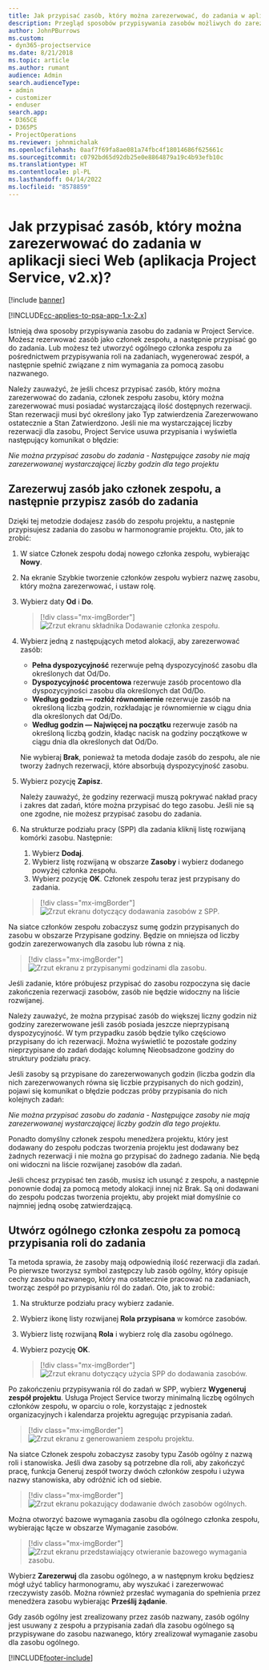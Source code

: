```yaml
---
title: Jak przypisać zasób, który można zarezerwować, do zadania w aplikacji sieci Web
description: Przegląd sposobów przypisywania zasobów możliwych do zarezerwowania.
author: JohnPBurrows
ms.custom:
- dyn365-projectservice
ms.date: 8/21/2018
ms.topic: article
ms.author: rumant
audience: Admin
search.audienceType:
- admin
- customizer
- enduser
search.app:
- D365CE
- D365PS
- ProjectOperations
ms.reviewer: johnmichalak
ms.openlocfilehash: 0aaf7f69fa8ae081a74fbc4f18014686f625661c
ms.sourcegitcommit: c0792bd65d92db25e0e8864879a19c4b93efb10c
ms.translationtype: HT
ms.contentlocale: pl-PL
ms.lasthandoff: 04/14/2022
ms.locfileid: "8578859"
---
```

# <a name="how-do-i-assign-a-bookable-resource-to-a-task-in-the-web-app-project-service-app-v2x"></a>Jak przypisać zasób, który można zarezerwować do zadania w aplikacji sieci Web (aplikacja Project Service, v2.x)?

[!include [banner](../includes/psa-now-project-operations.md)]

[!INCLUDE[cc-applies-to-psa-app-1.x-2.x](../includes/cc-applies-to-psa-app-1x-2x.md)]

Istnieją dwa sposoby przypisywania zasobu do zadania w Project Service. Możesz rezerwować zasób jako członek zespołu, a następnie przypisać go do zadania. Lub możesz też utworzyć ogólnego członka zespołu za pośrednictwem przypisywania roli na zadaniach, wygenerować zespół, a następnie spełnić związane z nim wymagania za pomocą zasobu nazwanego.

Należy zauważyć, że jeśli chcesz przypisać zasób, który można zarezerwować do zadania, członek zespołu zasobu, który można zarezerwować musi posiadać wystarczającą ilość dostępnych rezerwacji. Stan rezerwacji musi być określony jako Typ zatwierdzenia Zarezerwowano ostatecznie a Stan Zatwierdzono. Jeśli nie ma wystarczającej liczby rezerwacji dla zasobu, Project Service usuwa przypisania i wyświetla następujący komunikat o błędzie:

*Nie można przypisać zasobu do zadania - Następujące zasoby nie mają zarezerwowanej wystarczającej liczby godzin dla tego projektu*

## <a name="book-a-resource-as-a-team-member-and-then-assign-the-resource-to-a-task"></a>Zarezerwuj zasób jako członek zespołu, a następnie przypisz zasób do zadania

Dzięki tej metodzie dodajesz zasób do zespołu projektu, a następnie przypisujesz zadania do zasobu w harmonogramie projektu. Oto, jak to zrobić:
1.  W siatce Członek zespołu dodaj nowego członka zespołu, wybierając **Nowy**.
2.  Na ekranie Szybkie tworzenie członków zespołu wybierz nazwę zasobu, który można zarezerwować, i ustaw rolę.
3.  Wybierz daty **Od** i **Do**.

    > [!div class="mx-imgBorder"] 
    > ![Zrzut ekranu składnika Dodawanie członka zespołu.](media/FAQ-Resources-to-Tasks2-1.png "Zrzut ekranu składnika Dodawanie członka zespołu")
 
4.  Wybierz jedną z następujących metod alokacji, aby zarezerwować zasób:
    - **Pełna dyspozycyjność** rezerwuje pełną dyspozycyjność zasobu dla określonych dat Od/Do.
    - **Dyspozycyjność procentowa** rezerwuje zasób procentowo dla dyspozycyjności zasobu dla określonych dat Od/Do.
    - **Według godzin — rozłóż równomiernie** rezerwuje zasób na określoną liczbą godzin, rozkładając je równomiernie w ciągu dnia dla określonych dat Od/Do.
    - **Według godzin — Najwięcej na początku** rezerwuje zasób na określoną liczbą godzin, kładąc nacisk na godziny początkowe w ciągu dnia dla określonych dat Od/Do.

    Nie wybieraj **Brak**, ponieważ ta metoda dodaje zasób do zespołu, ale nie tworzy żadnych rezerwacji, które absorbują dyspozycyjność zasobu.
5.  Wybierz pozycję **Zapisz**.

    Należy zauważyć, że godziny rezerwacji muszą pokrywać nakład pracy i zakres dat zadań, które można przypisać do tego zasobu. Jeśli nie są one zgodne, nie możesz przypisać zasobu do zadania.

6.  Na strukturze podziału pracy (SPP) dla zadania kliknij listę rozwijaną komórki zasobu. Następnie: 

    1. Wybierz **Dodaj**.
    2. Wybierz listę rozwijaną w obszarze **Zasoby** i wybierz dodanego powyżej członka zespołu.
    3. Wybierz pozycję **OK**. Członek zespołu teraz jest przypisany do zadania.

    > [!div class="mx-imgBorder"] 
    > ![Zrzut ekranu dotyczący dodawania zasobów z SPP.](media/FAQ-Resources-to-Tasks2-2.png "Zrzut ekranu dotyczący dodawania zasobów z SPP")
 
Na siatce członków zespołu zobaczysz sumę godzin przypisanych do zasobu w obszarze Przypisane godziny. Będzie on mniejsza od liczby godzin zarezerwowanych dla zasobu lub równa z nią. 

> [!div class="mx-imgBorder"] 
> ![Zrzut ekranu z przypisanymi godzinami dla zasobu.](media/FAQ-Resources-to-Tasks2-3.png "Zrzut ekranu z przypisanymi godzinami dla zasobu")
 
Jeśli zadanie, które próbujesz przypisać do zasobu rozpoczyna się dacie zakończenia rezerwacji zasobów, zasób nie będzie widoczny na liście rozwijanej.

Należy zauważyć, że można przypisać zasób do większej liczny godzin niż godziny zarezerwowane jeśli zasób posiada jeszcze nieprzypisaną dyspozycyjność. W tym przypadku zasób będzie tylko częściowo przypisany do ich rezerwacji. Można wyświetlić te pozostałe godziny nieprzypisane do zadań dodając kolumnę Nieobsadzone godziny do struktury podziału pracy.

Jeśli zasoby są przypisane do zarezerwowanych godzin (liczba godzin dla nich zarezerwowanych równa się liczbie przypisanych do nich godzin), pojawi się komunikat o błędzie podczas próby przypisania do nich kolejnych zadań:

*Nie można przypisać zasobu do zadania - Następujące zasoby nie mają zarezerwowanej wystarczającej liczby godzin dla tego projektu.*

Ponadto domyślny członek zespołu menedżera projektu, który jest dodawany do zespołu podczas tworzenia projektu jest dodawany bez żadnych rezerwacji i nie można go przypisać do żadnego zadania. Nie będą oni widoczni na liście rozwijanej zasobów dla zadań.

Jeśli chcesz przypisać ten zasób, musisz ich usunąć z zespołu, a następnie ponownie dodaj za pomocą metody alokacji innej niż Brak. Są oni dodawani do zespołu podczas tworzenia projektu, aby projekt miał domyślnie co najmniej jedną osobę zatwierdzającą.

## <a name="create-a-generic-team-member-through-role-assignment-on-tasks"></a>Utwórz ogólnego członka zespołu za pomocą przypisania roli do zadania

Ta metoda sprawia, że zasoby mają odpowiednią ilość rezerwacji dla zadań. Po pierwsze tworzysz symbol zastępczy lub zasób ogólny, który opisuje cechy zasobu nazwanego, który ma ostatecznie pracować na zadaniach, tworząc zespół po przypisaniu ról do zadań. Oto, jak to zrobić:

1. Na strukturze podziału pracy wybierz zadanie.
2. Wybierz ikonę listy rozwijanej **Rola przypisana** w komórce zasobów.
3. Wybierz listę rozwijaną **Rola** i wybierz rolę dla zasobu ogólnego.
4. Wybierz pozycję **OK**.

    > [!div class="mx-imgBorder"] 
    > ![Zrzut ekranu dotyczący użycia SPP do dodawania zasobów.](media/FAQ-Resources-to-Tasks2-4.png "Zrzut ekranu dotyczący użycia SPP do dodawania zasobów")
 
Po zakończeniu przypisywania ról do zadań w SPP, wybierz **Wygeneruj zespół projektu**. Usługa Project Service tworzy minimalną liczbę ogólnych członków zespołu, w oparciu o role, korzystając z jednostek organizacyjnych i kalendarza projektu agregując przypisania zadań.

> [!div class="mx-imgBorder"] 
> ![Zrzut ekranu z generowaniem zespołu projektu.](media/FAQ-Resources-to-Tasks2-5.png "Zrzut ekranu z generowaniem zespołu projektu")
 
Na siatce Członek zespołu zobaczysz zasoby typu Zasób ogólny z nazwą roli i stanowiska. Jeśli dwa zasoby są potrzebne dla roli, aby zakończyć pracę, funkcja Generuj zespół tworzy dwóch członków zespołu i używa nazwy stanowiska, aby odróżnić ich od siebie.

> [!div class="mx-imgBorder"] 
> ![Zrzut ekranu pokazujący dodawanie dwóch zasobów ogólnych.](media/FAQ-Resources-to-Tasks2-6.png "Zrzut ekranu pokazujący dodawanie dwóch zasobów ogólnych")
 
Można otworzyć bazowe wymagania zasobu dla ogólnego członka zespołu, wybierając łącze w obszarze Wymaganie zasobów.

> [!div class="mx-imgBorder"] 
> ![Zrzut ekranu przedstawiający otwieranie bazowego wymagania zasobu.](media/FAQ-Resources-to-Tasks2-7.png "Zrzut ekranu przedstawiający otwieranie bazowego wymagania zasobu")

Wybierz **Zarezerwuj** dla zasobu ogólnego, a w następnym kroku będziesz mógł użyć tablicy harmonogramu, aby wyszukać i zarezerwować rzeczywisty zasób. Można również przesłać wymagania do spełnienia przez menedżera zasobu wybierając **Prześlij żądanie**.

Gdy zasób ogólny jest zrealizowany przez zasób nazwany, zasób ogólny jest usuwany z zespołu a przypisania zadań dla zasobu ogólnego są przypisywane do zasobu nazwanego, który zrealizował wymaganie zasobu dla zasobu ogólnego.
 



[!INCLUDE[footer-include](../includes/footer-banner.md)]
